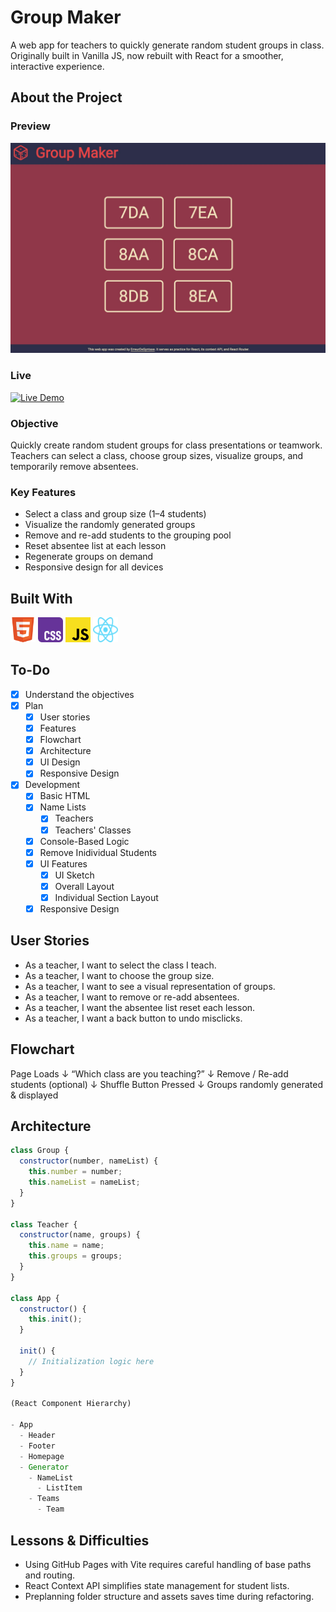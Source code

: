 # Group Maker

A web app for teachers to quickly generate random student groups in class.  
Originally built in Vanilla JS, now rebuilt with React for a smoother, interactive experience.

## About the Project

### Preview

![Project Preview](./docs/project-preview.jpg)

### Live

[![Live Demo](https://img.shields.io/badge/Live-Demo-blue?style=for-the-badge)](https://<erreurdesyntaxe>.github.io/group-maker/)

### Objective

Quickly create random student groups for class presentations or teamwork.  
Teachers can select a class, choose group sizes, visualize groups, and temporarily remove absentees.

### Key Features

- Select a class and group size (1–4 students)
- Visualize the randomly generated groups
- Remove and re-add students to the grouping pool
- Reset absentee list at each lesson
- Regenerate groups on demand
- Responsive design for all devices

## Built With

<img src="./docs/html-logo.svg" alt="HTML" width="40" height="40">
<img src="./docs/css-logo.svg" alt="CSS" width="40" height="40">
<img src="./docs/js-logo.svg" alt="JS" width="40" height="40">
<img src="./docs/react-logo.svg" alt="React" width="40" height="40">

## To-Do

- [x] Understand the objectives
- [x] Plan
  - [x] User stories
  - [x] Features
  - [x] Flowchart
  - [x] Architecture
  - [x] UI Design
  - [x] Responsive Design
- [x] Development
  - [x] Basic HTML
  - [x] Name Lists
    - [x] Teachers
    - [x] Teachers' Classes
  - [x] Console-Based Logic
  - [x] Remove Inidividual Students
  - [x] UI Features
    - [x] UI Sketch
    - [x] Overall Layout
    - [x] Individual Section Layout
  - [x] Responsive Design

## User Stories

- As a teacher, I want to select the class I teach.
- As a teacher, I want to choose the group size.
- As a teacher, I want to see a visual representation of groups.
- As a teacher, I want to remove or re-add absentees.
- As a teacher, I want the absentee list reset each lesson.
- As a teacher, I want a back button to undo misclicks.

## Flowchart

Page Loads
↓
“Which class are you teaching?”
↓
Remove / Re-add students (optional)
↓
Shuffle Button Pressed
↓
Groups randomly generated & displayed

## Architecture

```javascript
class Group {
  constructor(number, nameList) {
    this.number = number;
    this.nameList = nameList;
  }
}

class Teacher {
  constructor(name, groups) {
    this.name = name;
    this.groups = groups;
  }
}

class App {
  constructor() {
    this.init();
  }

  init() {
    // Initialization logic here
  }
}

(React Component Hierarchy)

- App
  - Header
  - Footer
  - Homepage
  - Generator
    - NameList
      - ListItem
    - Teams
      - Team
```

## Lessons & Difficulties

- Using GitHub Pages with Vite requires careful handling of base paths and routing.
- React Context API simplifies state management for student lists.
- Preplanning folder structure and assets saves time during refactoring.
